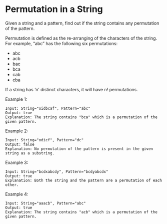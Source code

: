 # Permutation in a String

Given a string and a pattern, find out if the string contains any permutation of the pattern.

Permutation is defined as the re-arranging of the characters of the string. For example, “abc” has the following six permutations:

- abc
- acb
- bac
- bca
- cab
- cba

If a string has ‘n’ distinct characters, it will have n! permutations.

Example 1:

```
Input: String="oidbcaf", Pattern="abc"
Output: true
Explanation: The string contains "bca" which is a permutation of the given pattern.
```

Example 2:

```
Input: String="odicf", Pattern="dc"
Output: false
Explanation: No permutation of the pattern is present in the given string as a substring.
```

Example 3:

```
Input: String="bcdxabcdy", Pattern="bcdyabcdx"
Output: true
Explanation: Both the string and the pattern are a permutation of each other.
```

Example 4:

```
Input: String="aaacb", Pattern="abc"
Output: true
Explanation: The string contains "acb" which is a permutation of the given pattern.
```
